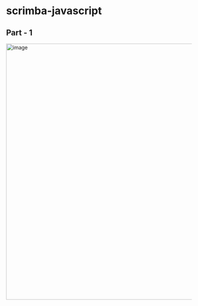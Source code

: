 # scrimba-javascript

## Part - 1
<img width="695" alt="image" src="https://user-images.githubusercontent.com/69317200/153332165-23a929cb-172f-41ab-87da-0f0c644c9b10.png">
